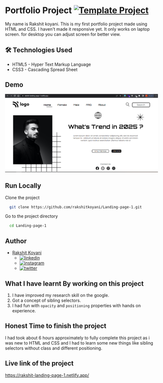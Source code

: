 # Portfolio Project [![Template Project](https://img.shields.io/badge/Technologies%20-HTML%2FCSS-brightgreen)](http://www.gnu.org/licenses/agpl-3.0)

My name is Rakshit koyani.
This is my first portfolio project made using HTML and CSS.
I haven't made it responsive yet. It only works on laptop screen. for desktop you can adjust screen for better view.

## 🛠 Technologies Used

- HTML5 - Hyper Text Markup Language
- CSS3 - Cascading Spread Sheet

## Demo

![output](https://raw.githubusercontent.com/rakshitkoyani/Landing-page-1/master/Project-1.png)

## Run Locally

Clone the project

```bash
  git clone https://github.com/rakshitkoyani/Landing-page-1.git
```

Go to the project directory

```bash
  cd Landing-page-1
```

## Author

- [Rakshit Koyani](https://www.github.com/rakshitkoyani)
  - [![linkedin](https://img.shields.io/badge/LinkedIn-0077B5?style=for-the-badge&logo=linkedin&logoColor=white)](https://www.linkedin.com/in/rakshit-koyani-507040132/)
  - [![instagram](https://img.shields.io/badge/Instagram-E4405F?style=for-the-badge&logo=instagram&logoColor=white)](https://www.instagram.com/rakshitkoyani/)
  - [![twitter](https://img.shields.io/badge/Twitter-1DA1F2?style=for-the-badge&logo=twitter&logoColor=white)](https://www.twitter.com/rakshit_koyani)

## What I have learnt By working on this project

1. I have improved my research skill on the google.
2. Got a concept of sibling selectors.
3. I had fun with `opacity` and `positioning` properties with hands on experience.

## Honest Time to finish the project

I had took about 6 hours approximately to fully complete this project as i was new to HTML and CSS and I had to learn some new things like sibling selectors without class and different positioning.

## Live link of the project

https://rakshit-landing-page-1.netlify.app/
